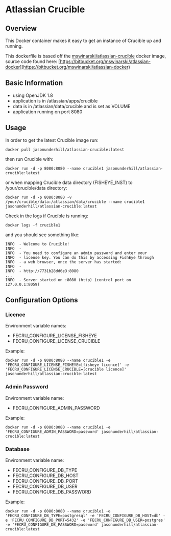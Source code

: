 # Atlassian Crucible

## Overview

This Docker container makes it easy to get an instance of Crucible up and running.

This dockerfile is based off the [mswinarski/atlassian-crucible](https://hub.docker.com/r/mswinarski/atlassian-crucible) docker image, source code found here: [https://bitbucket.org/mswinarski/atlassian-docker](https://bitbucket.org/mswinarski/atlassian-docker)

## Basic Information

* using OpenJDK 1.8
* application is in /atlassian/apps/crucible
* data is in /atlassian/data/crucible and is set as VOLUME
* application running on port 8080

## Usage

In order to get the latest Crucible image run:

```
docker pull jasonunderhill/atlassian-crucible:latest   
```
then run Crucible with:
```
docker run -d -p 8080:8080 --name crucible1 jasonunderhill/atlassian-crucible:latest
```
or when mapping Crucible data directory (FISHEYE_INST) to /your/crucible/data directory:
```
docker run -d -p 8080:8080 -v /your/crucible/data:/atlassian/data/crucible --name crucible1 jasonunderhill/atlassian-crucible:latest
```
Check in the logs if Crucible is running:
```
docker logs -f crucible1
```
and you should see something like:
```
INFO  - Welcome to Crucible!
INFO  - 
INFO  - You need to configure an admin password and enter your
INFO  - license key. You can do this by accessing FishEye through
INFO  - a web browser, once the server has started:
INFO  - 
INFO  - http://7731b28dd6e3:8080
...
INFO  - Server started on :8080 (http) (control port on 127.0.0.1:8059)
```

## Configuration Options

### Licence

Environment variable names:

* FECRU_CONFIGURE_LICENSE_FISHEYE
* FECRU_CONFIGURE_LICENSE_CRUCIBLE

Example:
```
docker run -d -p 8080:8080 --name crucible1 -e 'FECRU_CONFIGURE_LICENSE_FISHEYE=[fisheye licence]' -e 'FECRU_CONFIGURE_LICENSE_CRUCIBLE=[crucible licence]' jasonunderhill/atlassian-crucible:latest
```
### Admin Password

Environment variable name:

* FECRU_CONFIGURE_ADMIN_PASSWORD

Example:
```
docker run -d -p 8080:8080 --name crucible1 -e 'FECRU_CONFIGURE_ADMIN_PASSWORD=password' jasonunderhill/atlassian-crucible:latest
```
### Database

Environment variable name:

* FECRU_CONFIGURE_DB_TYPE
* FECRU_CONFIGURE_DB_HOST
* FECRU_CONFIGURE_DB_PORT
* FECRU_CONFIGURE_DB_USER
* FECRU_CONFIGURE_DB_PASSWORD

Example:
```
docker run -d -p 8080:8080 --name crucible1 -e 'FECRU_CONFIGURE_DB_TYPE=postgresql' -e 'FECRU_CONFIGURE_DB_HOST=db' -e 'FECRU_CONFIGURE_DB_PORT=5432' -e 'FECRU_CONFIGURE_DB_USER=postgres' -e 'FECRU_CONFIGURE_DB_PASSWORD=password' jasonunderhill/atlassian-crucible:latest
```
